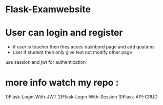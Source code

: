 # Flask-Examwebsite
# User can login and register
- if user is teacher then they acces dashbord page and add quations 
- user if student then only give test not modify other page 

use session and jwt for authentication 

# more info watch my repo :
1)Flask-Login-With-JWT 
2)Flask-Login-With-Session 
3)Flask-API-CRUD
